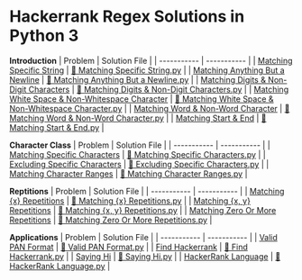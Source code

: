 # Hackerrank Regex Solutions in Python 3

**Introduction**
| Problem | Solution File |
| ----------- | ----------- |
| [Matching Specific String](https://www.hackerrank.com/challenges/matching-specific-string/problem) | [📄 Matching Specific String.py](https://github.com/kaili-chen/snippets/blob/main/hackerrank/Regex/Matching%20Specific%20String.py) |
| [Matching Anything But a Newline](https://www.hackerrank.com/challenges/matching-anything-but-new-line/problem) | [📄 Matching Anything But a Newline.py](https://github.com/kaili-chen/snippets/blob/main/hackerrank/Regex/Matching%20Anything%20But%20a%20Newline.py) |
| [Matching Digits & Non-Digit Characters](https://www.hackerrank.com/challenges/matching-digits-non-digit-character/problem) | [📄 Matching Digits & Non-Digit Characters.py](https://github.com/kaili-chen/snippets/blob/main/hackerrank/Regex/Matching%20Digits%20%26%20Non-Digit%20Characters.py) |
| [Matching White Space & Non-Whitespace Character](https://www.hackerrank.com/challenges/matching-whitespace-non-whitespace-character/problem) | [📄 Matching White Space & Non-Whitespace Character.py](https://github.com/kaili-chen/snippets/blob/main/hackerrank/Regex/Matching%20White%20Space%20%26%20Non-Whitespace%20Character.py) |
| [Matching Word & Non-Word Character](https://www.hackerrank.com/challenges/matching-word-non-word/problem) | [📄 Matching Word & Non-Word Character.py](https://github.com/kaili-chen/snippets/blob/main/hackerrank/Regex/Matching%20Word%20%26%20Non-Word%20Character.py) |
| [Matching Start & End](https://www.hackerrank.com/challenges/matching-start-end/problem) | [📄 Matching Start & End.py](https://github.com/kaili-chen/snippets/blob/main/hackerrank/Regex/Matching%20Start%20%26%20End.py) |

**Character Class**
| Problem | Solution File |
| ----------- | ----------- |
| [Matching Specific Characters](https://www.hackerrank.com/challenges/matching-specific-characters/problem) | [📄 Matching Specific Characters.py](https://github.com/kaili-chen/snippets/blob/main/hackerrank/Regex/Matching%20Specific%20Characters.py) |
| [Excluding Specific Characters](https://www.hackerrank.com/challenges/excluding-specific-characters/problem) | [📄 Excluding Specific Characters.py](https://github.com/kaili-chen/snippets/blob/main/hackerrank/Regex/Excluding%20Specific%20Characters.py) |
| [Matching Character Ranges](https://www.hackerrank.com/challenges/matching-range-of-characters/problem) | [📄 Matching Character Ranges.py](https://github.com/kaili-chen/snippets/blob/main/hackerrank/Regex/Matching%20Character%20Ranges.py) |

**Reptitions**
| Problem | Solution File |
| ----------- | ----------- |
| [Matching {x} Repetitions](https://www.hackerrank.com/challenges/matching-x-repetitions/problem) | [📄 Matching {x} Repetitions.py](https://github.com/kaili-chen/snippets/blob/main/hackerrank/Regex/Matching%20%7Bx%7D%20Repetitions.py) |
| [Matching {x, y} Repetitions](https://www.hackerrank.com/challenges/matching-x-y-repetitions/problem) | [📄 Matching {x, y} Repetitions.py](https://github.com/kaili-chen/snippets/blob/main/hackerrank/Regex/Matching%20%7Bx%2C%20y%7D%20Repetitions.py) |
| [Matching Zero Or More Repetitions](https://www.hackerrank.com/challenges/matching-zero-or-more-repetitions/problem) | [📄 Matching Zero Or More Repetitions.py](https://github.com/kaili-chen/snippets/blob/main/hackerrank/Regex/Matching%20Zero%20Or%20More%20Repetitions.py) |


**Applications**
| Problem | Solution File |
| ----------- | ----------- |
| [Valid PAN Format](https://www.hackerrank.com/challenges/valid-pan-format/problem) | [📄 Valid PAN Format.py](https://github.com/kaili-chen/snippets/blob/main/hackerrank/Regex/Valid%20PAN%20Format.py) |
| [Find Hackerrank](https://www.hackerrank.com/challenges/find-hackerrank/problem) | [📄 Find Hackerrank.py](https://github.com/kaili-chen/snippets/blob/main/hackerrank/Regex/Find%20Hackerrank.py) |
| [Saying Hi](https://www.hackerrank.com/challenges/saying-hi/problem) | [📄 Saying Hi.py](https://github.com/kaili-chen/snippets/blob/main/hackerrank/Regex/Saying%20Hi.py) |
| [HackerRank Language](https://www.hackerrank.com/challenges/hackerrank-language/problem) | [📄 HackerRank Language.py](https://github.com/kaili-chen/snippets/blob/main/hackerrank/Regex/HackerRank%20Language.py) |
